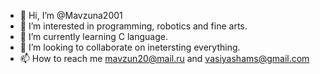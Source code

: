 - 👋 Hi, I’m @Mavzuna2001
- 👀 I’m interested in programming, robotics and fine arts.
- 🌱 I’m currently learning C language.
- 💞️ I’m looking to collaborate on inetersting everything.
- 📫 How to reach me mavzun20@mail.ru and vasiyashams@gmail.com

<!---
Mavzuna2001/Mavzuna2001 is a ✨ special ✨ repository because its `README.md` (this file) appears on your GitHub profile.
You can click the Preview link to take a look at your changes.
--->
